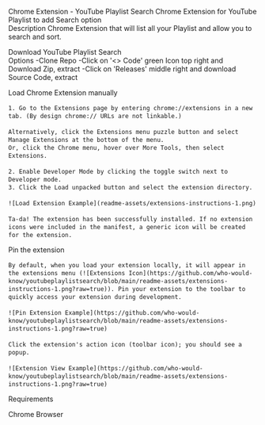Chrome Extension - YouTube Playlist Search
Chrome Extension for YouTube Playlist to add Search option  
Description
Chrome Extension that will list all your Playlist and allow you to search and sort.

Download YouTube Playlist Search  
 Options
-Clone Repo
-Click on '<> Code' green Icon top right and Download Zip, extract
-Click on 'Releases' middle right and download Source Code, extract

Load Chrome Extension manually

    1. Go to the Extensions page by entering chrome://extensions in a new tab. (By design chrome:// URLs are not linkable.)

    Alternatively, click the Extensions menu puzzle button and select Manage Extensions at the bottom of the menu.
    Or, click the Chrome menu, hover over More Tools, then select Extensions.

    2. Enable Developer Mode by clicking the toggle switch next to Developer mode.
    3. Click the Load unpacked button and select the extension directory.

    ![Load Extension Example](readme-assets/extensions-instructions-1.png)

    Ta-da! The extension has been successfully installed. If no extension icons were included in the manifest, a generic icon will be created for the extension.

Pin the extension

    By default, when you load your extension locally, it will appear in the extensions menu (![Extensions Icon](https://github.com/who-would-know/youtubeplaylistsearch/blob/main/readme-assets/extensions-instructions-1.png?raw=true)). Pin your extension to the toolbar to quickly access your extension during development.

    ![Pin Extension Example](https://github.com/who-would-know/youtubeplaylistsearch/blob/main/readme-assets/extensions-instructions-1.png?raw=true)

    Click the extension's action icon (toolbar icon); you should see a popup.

    ![Extension View Example](https://github.com/who-would-know/youtubeplaylistsearch/blob/main/readme-assets/extensions-instructions-1.png?raw=true)

Requirements

Chrome Browser
